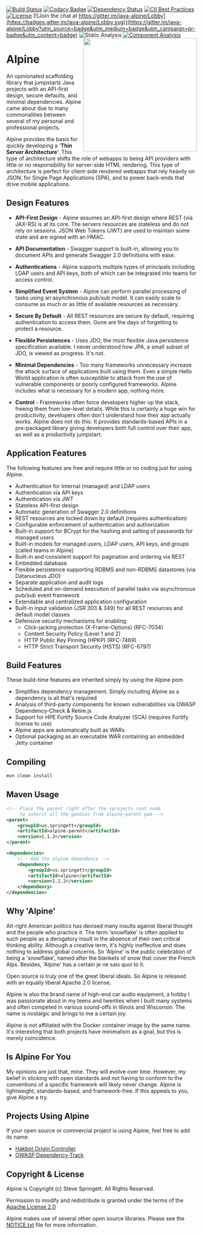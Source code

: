 [![Build Status](https://travis-ci.org/stevespringett/Alpine.svg?branch=master)](https://travis-ci.org/stevespringett/Alpine)
[![Codacy Badge](https://api.codacy.com/project/badge/Grade/cefa2866cbc24deeb7fbc83b8f71ad60)](https://www.codacy.com/app/stevespringett/Alpine?utm_source=github.com&amp;utm_medium=referral&amp;utm_content=stevespringett/Alpine&amp;utm_campaign=Badge_Grade)
[![Dependency Status](https://www.versioneye.com/user/projects/58a2a49a0f3d4f003ce97f07/badge.svg?style=flat)](https://www.versioneye.com/user/projects/58a2a49a0f3d4f003ce97f07)
[![CII Best Practices](https://bestpractices.coreinfrastructure.org/projects/690/badge)](https://bestpractices.coreinfrastructure.org/projects/690)
[![License][license-image]][license-url]
[![Join the chat at https://gitter.im/java-alpine/Lobby](https://badges.gitter.im/java-alpine/Lobby.svg)](https://gitter.im/java-alpine/Lobby?utm_source=badge&utm_medium=badge&utm_campaign=pr-badge&utm_content=badge)
![Static Analysis][fortify-image]
[![Component Analysis][odc-image]][odc-url]
<img src="http://stevespringett.github.io/alpine/images/Alpine.svg" width="300" align="right">

Alpine
=========

An opinionated scaffolding library that jumpstarts Java projects with an 
API-first design, secure defaults, and minimal dependencies. Alpine came 
about due to many commonalities between several of my personal and 
professional projects.

Alpine provides the basis for quickly developing a '**Thin Server Architecture**'.
This type of architecture shifts the role of webapps to being API providers
with little or no responsibility for server-side HTML rendering. This type
of architecture is perfect for client-side rendered webapps that rely heavily
on JSON, for Single Page Applications (SPA), and to power back-ends that drive
mobile applications.

Design Features
-

* **API-First Design** - 
Alpine assumes an API-first design where REST (via JAX-RS) is
at its core. The servers resources are stateless and do not rely
on sessions. JSON Web Tokens (JWT) are used to maintain some state
and are signed with an HMAC.

* **API Documentation** - 
Swagger support is built-in, allowing you to document APIs and generate
Swagger 2.0 definitions with ease.

* **Authentications** - 
Alpine supports multiple types of principals including LDAP users and 
API keys, both of which can be integrated into teams for access control.

* **Simplified Event System** - 
Alpine can perform parallel processing of tasks using an asynchronous
pub/sub model. It can easily scale to consume as much or as little of 
available resources as necessary.

* **Secure By Default** - 
All REST resources are secure by default, requiring authentication to 
access them. Gone are the days of forgetting to protect a resource. 

* **Flexible Persistences** - 
Uses JDO, the most flexible Java persistence specification available. I 
never understood how JPA, a small subset of JDO, is viewed as progress.
It's not.

* **Minimal Dependencies** - 
Too many frameworks unnecessary increase the attack surface of applications 
built using them. Even a simple Hello World application is often susceptible 
to attack from the use of vulnerable components or poorly configured 
frameworks. Alpine includes what is necessary for a modern app, nothing more.

* **Control** - 
Frameworks often force developers higher up the stack, freeing them from
low-level details. While this is certainly a huge win for productivity, 
developers often don't understand how their app actually works. Alpine 
does not do this. It provides standards-based APIs in a pre-packaged 
library giving developers both full control over their app, as well as a
productivity jumpstart.

Application Features
-

The following features are free and require little or no coding just for using Alpine.
* Authentication for Internal (managed) and LDAP users
* Authentication via API keys
* Authentication via JWT
* Stateless API-first design
* Automatic generation of Swagger 2.0 definitions
* REST resources are locked down by default (requires authentication)
* Configurable enforcement of authentication and authorization
* Built-in support for BCrypt for the hashing and salting of passwords for managed users
* Built-in models for managed users, LDAP users, API keys, and groups (called teams in Alpine)
* Built-in and consistent support for pagination and ordering via REST
* Embedded database
* Flexible persistence supporting RDBMS and non-RDBMS datastores (via Datanucleus JDO)
* Separate application and audit logs
* Scheduled and on-demand execution of parallel tasks via asynchronous pub/sub event framework
* Extendable and centralized application configuration
* Built-in input validation (JSR 303 & 349) for all REST resources and default model classes
* Defensive security mechanisms for enabling:
  * Click-jacking protection (X-Frame-Options) (RFC-7034)
  * Content Security Policy (Level 1 and 2)
  * HTTP Public Key Pinning (HPKP) (RFC-7469)
  * HTTP Strict Transport Security (HSTS) (RFC-6797)

Build Features
-

These build-time features are inherited simply by using the Alpine pom
* Simplifies dependency management. Simply including Alpine as a dependency is all that's required
* Analysis of third-party components for known vulnerabilities via OWASP Dependency-Check & Retire.js
* Support for HPE Fortify Source Code Analyzer (SCA) (requires Fortify license to use)
* Alpine apps are automatically built as WARs
* Optional packaging as an executable WAR containing an embedded Jetty container

Compiling
-------------------

```bash
mvn clean install
````

Maven Usage
-------------------

```xml
<!-- Place the parent right after the <project> root node
     to inherit all the goodies from alpine-parent pom -->
<parent>
    <groupId>us.springett</groupId>
    <artifactId>alpine-parent</artifactId>
    <version>1.1.2</version>
</parent>

<dependencies>
    <!-- Add the alpine dependency -->
    <dependency>
        <groupId>us.springett</groupId>
        <artifactId>alpine</artifactId>
        <version>1.1.2</version>
    </dependency>
</dependencies>
```

Why 'Alpine'
-
Alt-right American politics has devised many insults against liberal thought
and the people who practice it. The term 'snowflake' is often applied to 
such people as a derogatory insult in the absence of their own critical 
thinking ability. Although a creative term, it's highly ineffective and
does nothing to address global concerns. So 'Alpine' is the public celebration
of being a 'snowflake', named after the blankets of snow that cover the French
Alps. Besides, 'Alpine' has a certain je ne sais quoi to it.

Open source is truly one of the great liberal ideals. So Alpine is released
with an equally liberal Apache 2.0 license.

Alpine is also the brand name of high-end car audio equipment, a hobby I was
passionate about in my teens and twenties when I built many systems and often
competed in various sound-offs in Illinois and Wisconsin. The name is nostalgic
and brings to me a certain joy.

Alpine is not affiliated with the Docker container image by the same name. It's
interesting that both projects have minimalism as a goal, but this is merely
coincidence.

Is Alpine For You
-
My opinions are just that, mine. They will evolve over time. However, my belief
in sticking with open standards and not having to conform to the conventions of
a specific framework will likely never change. Alpine is lightweight, 
standards-based, and framework-free. If this appeals to you, give Alpine a try. 

Projects Using Alpine
-
If your open source or commercial project is using Alpine, feel free to add its
name:

* [Hakbot Origin Controller](https://github.com/hakbot/hakbot-origin-controller)
* [OWASP Dependency-Track](https://dependencytrack.org)

Copyright & License
-

Alpine is Copyright (c) Steve Springett. All Rights Reserved.

Permission to modify and redistribute is granted under the terms of the 
[Apache License 2.0](https://github.com/stevespringett/alpine/blob/master/LICENSE.txt)

Alpine makes use of several other open source libraries. Please see
the [NOTICE.txt](https://github.com/stevespringett/alpine/blob/master/NOTICE.txt) file for more information.

  [alpine-image]: http://6000rpms.com/images/Alpine.svg
  [GitHub Wiki]: https://github.com/stevespringett/alpine/wiki
  [license-image]: https://img.shields.io/badge/license-apache%20v2-brightgreen.svg
  [license-url]: https://github.com/stevespringett/alpine/blob/master/LICENSE.txt
  [fortify-image]: https://img.shields.io/badge/static%20analysis-fortify%20sca-blue.svg
  [odc-image]: https://img.shields.io/badge/component%20analysis-owasp%20dependency--check-blue.svg
  [odc-url]: https://www.owasp.org/index.php/OWASP_Dependency_Check
